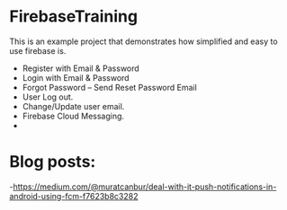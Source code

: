 # FirebaseTraining

This is an example project that demonstrates how simplified and easy to use firebase is.

  - Register with Email & Password
  - Login with Email & Password
  - Forgot Password – Send Reset Password Email
  - User Log out.
  - Change/Update user email.
  - Firebase Cloud Messaging.
  - 
  
# Blog posts:

  -https://medium.com/@muratcanbur/deal-with-it-push-notifications-in-android-using-fcm-f7623b8c3282

